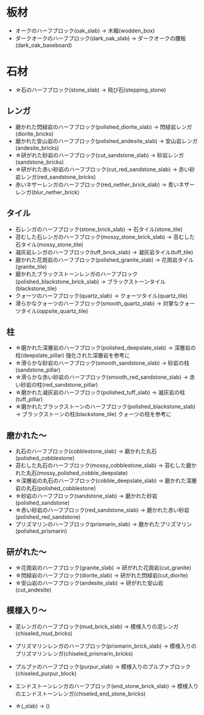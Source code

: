# 板材
- オークのハーフブロック(oak_slab) -> 木箱(wodden_box)
- ダークオークのハーフブロック(dark_oak_slab) -> ダークオークの腰板(dark_oak_baseboard)

# 石材
- ☆石のハーフブロック(stone_slab) -> 飛び石(stepping_stone)

## レンガ
- 磨かれた閃緑岩のハーフブロック(polished_diorite_slab) -> 閃緑岩レンガ(diorite_bricks)
- 磨かれた安山岩のハーフブロック(polished_andesite_slab) -> 安山岩レンガ(andesite_bricks)
- ☆研がれた砂岩のハーフブロック(cut_sandstone_slab) -> 砂岩レンガ(sandstone_bricks)
- ☆研がれた赤い砂岩のハーフブロック(cut_red_sandstone_slab) -> 赤い砂岩レンガ(red_sandstone_bricks)
- 赤いネザーレンガのハーフブロック(red_nether_brick_slab) -> 青いネザーレンガ(blur_nether_brick)

## タイル
- 石レンガのハーフブロック(stone_brick_slab) -> 石タイル(stone_tile)
- 苔むした石レンガのハーフブロック(mossy_stone_brick_slab) -> 苔むした石タイル(mossy_stone_tile)
- 凝灰岩レンガのハーフブロック(tuff_brick_slab) -> 凝灰岩タイル(tuff_tile)
- 磨かれた花崗岩のハーフブロック(polished_granite_slab) -> 花崗岩タイル(granite_tile)
- 磨かれたブラックストーンレンガのハーフブロック(polished_blackstone_brick_slab) -> ブラックストーンタイル(blackstone_tile)
- クォーツのハーフブロック(quartz_slab) -> クォーツタイル(quartz_tile)
- 滑らかなクォーツのハーフブロック(smooth_quartz_slab) -> 対掌なクォーツタイル(oppsite_quartz_tile)


## 柱
- ☆磨かれた深層岩のハーフブロック(polished_deepslate_slab) -> 深層岩の柱(deepslate_pillar) 強化された深層岩を参考に
- ☆滑らかな砂岩のハーフブロック(smooth_sandstone_slab) -> 砂岩の柱(sandstone_pillar)
- ☆滑らかな赤い砂岩のハーフブロック(smooth_red_sandstone_slab) -> 赤い砂岩の柱(red_sandstone_pillar)
- ☆磨かれた凝灰岩のハーフブロック(polished_tuff_slab) -> 凝灰岩の柱(tuff_pillar)
- ☆磨かれたブラックストーンのハーフブロック(polished_blackstone_slab) -> ブラックストーンの柱(blackstone_tile) クォーツの柱を参考に

## 磨かれた～
- 丸石のハーフブロック(cobblestone_slab) -> 磨かれた丸石(polished_cobblestone)
- 苔むした丸石のハーフブロック(mossy_cobblestone_slab) -> 苔むした磨かれた丸石(mossy_polished_cobble_deepslate)
- ☆深層岩の丸石のハーフブロック(cobble_deepslate_slab) -> 磨かれた深層岩の丸石(polished_cobblestone)
- ☆砂岩のハーフブロック(sandstone_slab) -> 磨かれた砂岩(polished_sandstone)
- ☆赤い砂岩のハーフブロック(red_sandstone_slab) -> 磨かれた赤い砂岩(polished_red_sandstone)
- プリズマリンのハーフブロック(prismarin_slab) -> 磨かれたプリズマリン(polished_prismarin)

## 研がれた～
- ☆花崗岩のハーフブロック(granite_slab) -> 研がれた花崗岩(cut_granite)
- ☆閃緑岩のハーフブロック(diorite_slab) -> 研がれた閃緑岩(cut_diorite)
- ☆安山岩のハーフブロック(andesite_slab) -> 研がれた安山岩(cut_andesite)

## 模様入り～
- 泥レンガのハーフブロック(mud_brick_slab) -> 模様入りの泥レンガ(chiseled_mud_bricks)
- プリズマリンレンガのハーフブロック(prismarin_brick_slab) -> 模様入りのプリズマリンレンガ(chiseled_prismarin_bricks)
- プルプァのハーフブロック(purpur_slab) -> 模様入りのプルプァブロック(chiseled_purpur_block)
- エンドストーンレンガのハーフブロック(end_stone_brick_slab) -> 模様入りのエンドストーンレンガ(chiseled_end_stone_bricks)

- ☆(_slab) -> ()